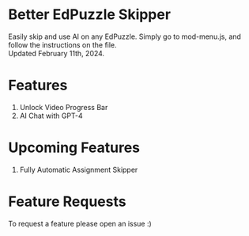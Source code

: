 # Better EdPuzzle Skipper
Easily skip and use AI on any EdPuzzle. Simply go to mod-menu.js, and follow the instructions on the file. <br>
Updated February 11th, 2024.

# Features
1) Unlock Video Progress Bar
2) AI Chat with GPT-4

# Upcoming Features
1) Fully Automatic Assignment Skipper

# Feature Requests
To request a feature please open an issue :)
